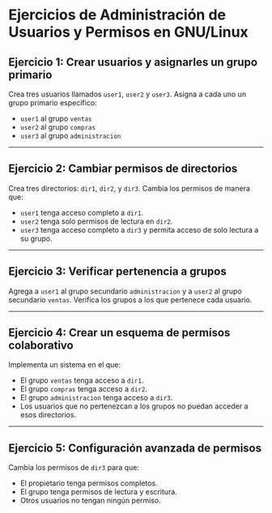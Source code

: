 # Ejercicios de Administración de Usuarios y Permisos en GNU/Linux

## **Ejercicio 1: Crear usuarios y asignarles un grupo primario**
Crea tres usuarios llamados `user1`, `user2` y `user3`. Asigna a cada uno un grupo primario específico:
- `user1` al grupo `ventas`
- `user2` al grupo `compras`
- `user3` al grupo `administracion`

---

## **Ejercicio 2: Cambiar permisos de directorios**
Crea tres directorios: `dir1`, `dir2`, y `dir3`. Cambia los permisos de manera que:
- `user1` tenga acceso completo a `dir1`.
- `user2` tenga solo permisos de lectura en `dir2`.
- `user3` tenga acceso completo a `dir3` y permita acceso de solo lectura a su grupo.

---

## **Ejercicio 3: Verificar pertenencia a grupos**
Agrega a `user1` al grupo secundario `administracion` y a `user2` al grupo secundario `ventas`. Verifica los grupos a los que pertenece cada usuario.

---

## **Ejercicio 4: Crear un esquema de permisos colaborativo**
Implementa un sistema en el que:
- El grupo `ventas` tenga acceso a `dir1`.
- El grupo `compras` tenga acceso a `dir2`.
- El grupo `administracion` tenga acceso a `dir3`.
- Los usuarios que no pertenezcan a los grupos no puedan acceder a esos directorios.

---

## **Ejercicio 5: Configuración avanzada de permisos**
Cambia los permisos de `dir3` para que:
- El propietario tenga permisos completos.
- El grupo tenga permisos de lectura y escritura.
- Otros usuarios no tengan ningún permiso.
